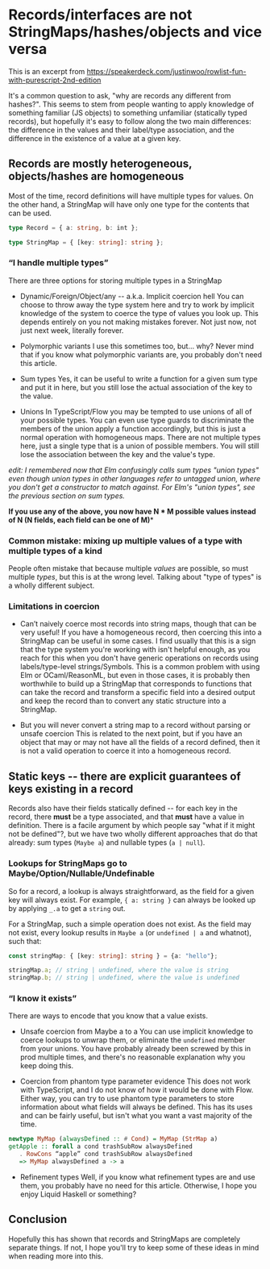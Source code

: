 # Records/interfaces are not StringMaps/hashes/objects and vice versa

This is an excerpt from https://speakerdeck.com/justinwoo/rowlist-fun-with-purescript-2nd-edition

It's a common question to ask, "why are records any different from hashes?". This seems to stem from people wanting to apply knowledge of something familiar (JS objects) to something unfamiliar (statically typed records), but hopefully it's easy to follow along the two main differences: the difference in the values and their label/type association, and the difference in the existence of a value at a given key.

## Records are mostly heterogeneous, objects/hashes are homogeneous

Most of the time, record definitions will have multiple types for values. On the other hand, a StringMap will have only one type for the contents that can be used.

```ts
type Record = { a: string, b: int };

type StringMap = { [key: string]: string };
```

### “I handle multiple types”

There are three options for storing multiple types in a StringMap

* Dynamic/Foreign/Object/any -- a.k.a. Implicit coercion hell
You can choose to throw away the type system here and try to work by implicit knowledge of the system to coerce the type of values you look up. This depends entirely on you not making mistakes forever. Not just now, not just next week, literally forever.

* Polymorphic variants
I use this sometimes too, but… why? Never mind that if you know what polymorphic variants are, you probably don't need this article.

* Sum types
Yes, it can be useful to write a function for a given sum type and put it in here, but you still lose the actual association of the key to the value.

* Unions
In TypeScript/Flow you may be tempted to use unions of all of your possible types. You can even use type guards to discriminate the members of the union apply a function accordingly, but this is just a normal operation with homogeneous maps. There are not multiple types here, just a single type that is a union of possible members. You will still lose the association between the key and the value's type.

*edit: I remembered now that Elm confusingly calls sum types "union types" even though union types in other languages refer to untagged union, where you don't get a constructor to match against. For Elm's "union types", see the previous section on sum types.*

**If you use any of the above, you now have N * M possible values instead of N (N fields, each field can be one of M)***

### Common mistake: mixing up multiple values of a type with multiple types of a kind

People often mistake that because multiple *values* are possible, so must multiple *types*, but this is at the wrong level. Talking about "type of types" is a wholly different subject.

### Limitations in coercion

* Can’t naively coerce most records into string maps, though that can be very useful!
If you have a homogeneous record, then coercing this into a StringMap can be useful in some cases. I find usually that this is a sign that the type system you're working with isn't helpful enough, as you reach for this when you don't have generic operations on records using labels/type-level strings/Symbols. This is a common problem with using Elm or OCaml/ReasonML, but even in those cases, it is probably then worthwhile to build up a StringMap that corresponds to functions that can take the record and transform a specific field into a desired output and keep the record than to convert any static structure into a StringMap.

* But you will never convert a string map to a record without parsing or unsafe coercion
This is related to the next point, but if you have an object that may or may not have all the fields of a record defined, then it is not a valid operation to coerce it into a homogeneous record.

## Static keys -- there are explicit guarantees of keys existing in a record

Records also have their fields statically defined -- for each key in the record, there **must** be a type associated, and that **must** have a value in definition. There is a facile argument by which people say "what if it might not be defined"?, but we have two wholly different approaches that do that already: sum types (`Maybe a`) and nullable types (`a | null`).

### Lookups for StringMaps go to Maybe/Option/Nullable/Undefinable

So for a record, a lookup is always straightforward, as the field for a given key will always exist. For example, `{ a: string }` can always be looked up by applying `_.a` to get a `string` out.

For a StringMap, such a simple operation does not exist. As the field may not exist, every lookup results in `Maybe a` (or `undefined | a` and whatnot), such that:

```ts
const stringMap: { [key: string]: string } = {a: "hello"};

stringMap.a; // string | undefined, where the value is string
stringMap.b; // string | undefined, where the value is undefined
```

### “I know it exists”

There are ways to encode that you know that a value exists.

* Unsafe coercion from Maybe a to a
You can use implicit knowledge to coerce lookups to unwrap them, or eliminate the `undefined` member from your unions. You have probably already been screwed by this in prod multiple times, and there's no reasonable explanation why you keep doing this.

* Coercion from phantom type parameter evidence
This does not work with TypeScript, and I do not know of how it would be done with Flow. Either way, you can try to use phantom type parameters to store information about what fields will always be defined. This has its uses and can be fairly useful, but isn't what you want a vast majority of the time.

```hs
newtype MyMap (alwaysDefined :: # Cond) = MyMap (StrMap a)
getApple :: forall a cond trashSubRow alwaysDefined
   . RowCons “apple” cond trashSubRow alwaysDefined
   => MyMap alwaysDefined a -> a
```
* Refinement types
Well, if you know what refinement types are and use them, you probably have no need for this article. Otherwise, I hope you enjoy Liquid Haskell or something?

## Conclusion

Hopefully this has shown that records and StringMaps are completely separate things. If not, I hope you'll try to keep some of these ideas in mind when reading more into this.
